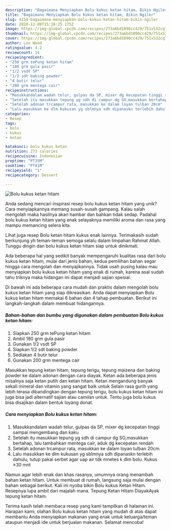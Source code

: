```yaml
---
description: "Bagaimana Menyiapkan Bolu kukus ketan hitam, Bikin Ngiler"
title: "Bagaimana Menyiapkan Bolu kukus ketan hitam, Bikin Ngiler"
slug: 4158-bagaimana-menyiapkan-bolu-kukus-ketan-hitam-bikin-ngiler
date: 2020-12-08T15:28:25.175Z
image: https://img-global.cpcdn.com/recipes/273a6bd1090cc429/751x532cq70/bolu-kukus-ketan-hitam-foto-resep-utama.jpg
thumbnail: https://img-global.cpcdn.com/recipes/273a6bd1090cc429/751x532cq70/bolu-kukus-ketan-hitam-foto-resep-utama.jpg
cover: https://img-global.cpcdn.com/recipes/273a6bd1090cc429/751x532cq70/bolu-kukus-ketan-hitam-foto-resep-utama.jpg
author: Lou Wood
ratingvalue: 4.2
reviewcount: 14
recipeingredient:
- "250 grm tePung ketan hitam"
- "180 grm gula pasir"
- "1/2 vsdt SP"
- "1/2 sdt baking powder"
- "4 butir telur"
- "200 grm mentega cair"
recipeinstructions:
- "Masukkandalam wadah telur, gulpas da SP, mixer dg kecepatan tinggi sampai mengembang dan kaku"
- "Setelah itu masukkan tepung yg sdh di campur dg SO,masukkan bertahap, lalu tambahkan mentega cair, aduk dg kecepatan rendah"
- "Setelah adonan trcampur rata, masukkan ke dalam loyan tulban 20cm"
- "Lalu masukkan ke dlm kukusan yg sblmnya sdh dipanaskn terlebih dahulu, tutup pakai serbet agar uap air tdk mnetes k dlm bolu. Kukus ±30 mnt"
categories:
- Resep
tags:
- bolu
- kukus
- ketan

katakunci: bolu kukus ketan 
nutrition: 273 calories
recipecuisine: Indonesian
preptime: "PT35M"
cooktime: "PT41M"
recipeyield: "1"
recipecategory: Dessert

---
```



![Bolu kukus ketan hitam](https://img-global.cpcdn.com/recipes/273a6bd1090cc429/751x532cq70/bolu-kukus-ketan-hitam-foto-resep-utama.jpg)

Anda sedang mencari inspirasi resep bolu kukus ketan hitam yang unik? Cara menyiapkannya memang susah-susah gampang. Kalau salah mengolah maka hasilnya akan hambar dan bahkan tidak sedap. Padahal bolu kukus ketan hitam yang enak selayaknya memiliki aroma dan rasa yang mampu memancing selera kita.

Lihat juga resep Bolu ketan hitam kukus enak lainnya. Terimakasih sudah berkunjung yh teman-teman semoga selalu dalam limpahan Rahmat Allah. Tunggu dingin dan bolu kukus ketan hitam siap untuk dinikmati.

Ada beberapa hal yang sedikit banyak mempengaruhi kualitas rasa dari bolu kukus ketan hitam, mulai dari jenis bahan, kedua pemilihan bahan segar hingga cara mengolah dan menyajikannya. Tidak usah pusing kalau mau menyiapkan bolu kukus ketan hitam yang enak di rumah, karena asal sudah tahu triknya maka hidangan ini dapat menjadi sajian spesial.


Di bawah ini ada beberapa cara mudah dan praktis dalam mengolah bolu kukus ketan hitam yang siap dikreasikan. Anda dapat menyiapkan Bolu kukus ketan hitam memakai 6 bahan dan 4 tahap pembuatan. Berikut ini langkah-langkah dalam membuat hidangannya.

<!--inarticleads1-->

##### Bahan-bahan dan bumbu yang digunakan dalam pembuatan Bolu kukus ketan hitam:

1. Siapkan 250 grm tePung ketan hitam
1. Ambil 180 grm gula pasir
1. Gunakan 1/2 vsdt SP
1. Siapkan 1/2 sdt baking powder
1. Sediakan 4 butir telur
1. Gunakan 200 grm mentega cair


Masukkan tepung ketan hitam, tepung terigu, tepung maizena dan baking powder ke dalam adonan dengan cara diayak. Ketan ada beberapa jenis misalnya saja ketan putih dan ketan hitam. Ketan mengandung banyak sekali mineral dan vitamin yang sangat baik untuk Selain rasa gurih yang lebih terasa dibandingkan dengan tepung terigu, bolu kukus ketan hitam ini juga bisa jadi alternatif sajian atau camilan untuk. Tentu juga bolu kukus bisa disajikan dalam bentuk loyang donat. 

<!--inarticleads2-->

##### Cara menyiapkan Bolu kukus ketan hitam:

1. Masukkandalam wadah telur, gulpas da SP, mixer dg kecepatan tinggi sampai mengembang dan kaku
1. Setelah itu masukkan tepung yg sdh di campur dg SO,masukkan bertahap, lalu tambahkan mentega cair, aduk dg kecepatan rendah
1. Setelah adonan trcampur rata, masukkan ke dalam loyan tulban 20cm
1. Lalu masukkan ke dlm kukusan yg sblmnya sdh dipanaskn terlebih dahulu, tutup pakai serbet agar uap air tdk mnetes k dlm bolu. Kukus ±30 mnt


Namun agar lebih enak dan khas rasanya, umumnya orang menambah bahan ketan hitam. Untuk membuat di rumah, langsung saja mulai dengan bahan sebagai berikut. Kali ini nyoba bikin Bolu kukus Ketan Hitam. Resepnya lupa ambil dari majalah mana. Tepung Ketan Hitam DiayakAyak tepung ketan hitam. 

Terima kasih telah membaca resep yang kami tampilkan di halaman ini. Harapan kami, olahan Bolu kukus ketan hitam yang mudah di atas dapat membantu Anda menyiapkan makanan yang enak untuk keluarga/teman ataupun menjadi ide untuk berjualan makanan. Selamat mencoba!
